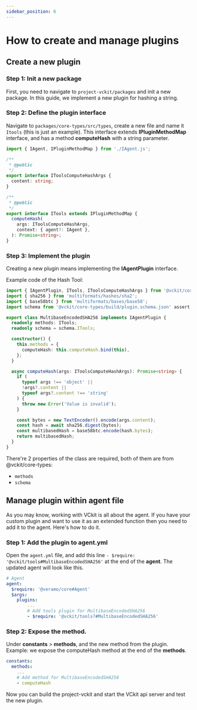 ```yaml
---
sidebar_position: 6
---
```


# How to create and manage plugins

## Create a new plugin

### Step 1: Init a new package

First, you need to navigate to `project-vckit/packages` and init a new package. 
In this guide, we implement a new plugin for hashing a string.

### Step 2: Define the plugin interface

Navigate to `packages/core-types/src/types`, create a new file and name it `Itools` (this is just an example). This interface extends **IPluginMethodMap** interface, and has a method **computeHash** with a string parameter.
```ts
import { IAgent, IPluginMethodMap } from './IAgent.js';

/**
 * @public
 */
export interface IToolsComputeHashArgs {
  content: string;
}

/**
 * @public
 */
export interface ITools extends IPluginMethodMap {
  computeHash(
    args: IToolsComputeHashArgs,
    context: { agent?: IAgent },
  ): Promise<string>;
}

```

### Step 3: Implement the plugin

Creating a new plugin means implementing the **IAgentPlugin** interface.

Example code of the Hash Tool:

```ts
import { IAgentPlugin, ITools, IToolsComputeHashArgs } from '@vckit/core-types';
import { sha256 } from 'multiformats/hashes/sha2';
import { base58btc } from 'multiformats/bases/base58';
import schema from '@vckit/core-types/build/plugin.schema.json' assert { type: 'json' };

export class MultibaseEncodedSHA256 implements IAgentPlugin {
  readonly methods: ITools;
  readonly schema = schema.ITools;

  constructor() {
    this.methods = {
      computeHash: this.computeHash.bind(this),
    };
  }

  async computeHash(args: IToolsComputeHashArgs): Promise<string> {
    if (
      typeof args !== 'object' ||
      !args?.content ||
      typeof args?.content !== 'string'
    ) {
      throw new Error('Value is invalid');
    }

    const bytes = new TextEncoder().encode(args.content);
    const hash = await sha256.digest(bytes);
    const multibasedHash = base58btc.encode(hash.bytes);
    return multibasedHash;
  }
}

```

There're 2 properties of the class are required, both of them are from @vckit/core-types:
- `methods`
- `schema`

## Manage plugin within agent file

As you may know, working with VCkit is all about the agent. If you have your custom plugin and want to use it as an extended function then you need to add it to the agent. Here's how to do it.

### Step 1: Add the plugin to agent.yml
Open the `agent.yml` file, and add this line `- $require: '@vckit/tools#MultibaseEncodedSHA256'` at the end of the **agent**. The updated agent will look like this.

```yml
# Agent
agent:
  $require: '@veramo/core#Agent'
  $args:
    plugins:
        ...
        # Add tools plugin for MultibaseEncodedSHA256
        - $require: '@vckit/tools?#MultibaseEncodedSHA256'
```

### Step 2: Expose the method.

Under **constants** > **methods**, and the new method from the plugin. 
Example: we expose the computeHash method at the end of the **methods**.
```yml
constants:
  methods:
    ...
    # Add method for MultibaseEncodedSHA256
    - computeHash

```

Now you can build the project-vckit and start the VCkit api server and test the new plugin. 